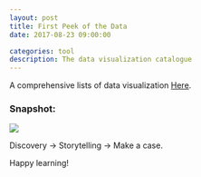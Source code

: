 ```yaml
---
layout: post
title: First Peek of the Data
date: 2017-08-23 09:00:00

categories: tool
description: The data visualization catalogue  
---
```


A comprehensive lists of data visualization 
[Here](http://www.datavizcatalogue.com/search.html).

### Snapshot:
![]({{site.baseurl}}/assets/img/2017-08-23-data_visual.png)

Discovery -> Storytelling -> Make a case.

Happy learning!
